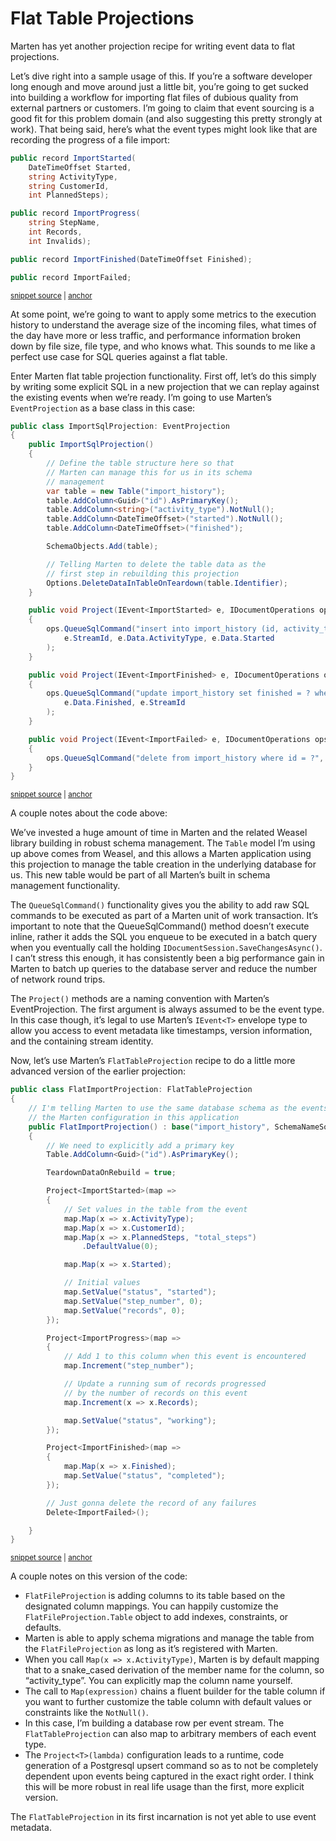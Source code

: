 # Flat Table Projections

Marten has yet another projection recipe for writing event data to flat projections. 

Let’s dive right into a sample usage of this. If you’re a software developer long enough and move around just a little bit, 
you’re going to get sucked into building a workflow for importing flat files of dubious quality from external partners or 
customers. I’m going to claim that event sourcing is a good fit for this problem domain (and 
also suggesting this pretty strongly at work). That being said, here’s what the event types might look like that are 
recording the progress of a file import:

<!-- snippet: sample_flat_table_events -->
<a id='snippet-sample_flat_table_events'></a>
```cs
public record ImportStarted(
    DateTimeOffset Started,
    string ActivityType,
    string CustomerId,
    int PlannedSteps);

public record ImportProgress(
    string StepName,
    int Records,
    int Invalids);

public record ImportFinished(DateTimeOffset Finished);

public record ImportFailed;
```
<sup><a href='https://github.com/JasperFx/marten/blob/master/src/Marten.Testing/Examples/FlatTableProjection.cs#L12-L29' title='Snippet source file'>snippet source</a> | <a href='#snippet-sample_flat_table_events' title='Start of snippet'>anchor</a></sup>
<!-- endSnippet -->

At some point, we’re going to want to apply some metrics to the execution history to understand the average size of the 
incoming files, what times of the day have more or less traffic, and performance information broken down by file size, 
file type, and who knows what. This sounds to me like a perfect use case for SQL queries against a flat table.

Enter Marten flat table projection functionality. First off, let’s do this simply by writing some explicit SQL in a 
new projection that we can replay against the existing events when we’re ready. I’m going to use Marten’s 
`EventProjection` as a base class in this case:

<!-- snippet: sample_import_sql_projection -->
<a id='snippet-sample_import_sql_projection'></a>
```cs
public class ImportSqlProjection: EventProjection
{
    public ImportSqlProjection()
    {
        // Define the table structure here so that
        // Marten can manage this for us in its schema
        // management
        var table = new Table("import_history");
        table.AddColumn<Guid>("id").AsPrimaryKey();
        table.AddColumn<string>("activity_type").NotNull();
        table.AddColumn<DateTimeOffset>("started").NotNull();
        table.AddColumn<DateTimeOffset>("finished");

        SchemaObjects.Add(table);

        // Telling Marten to delete the table data as the
        // first step in rebuilding this projection
        Options.DeleteDataInTableOnTeardown(table.Identifier);
    }

    public void Project(IEvent<ImportStarted> e, IDocumentOperations ops)
    {
        ops.QueueSqlCommand("insert into import_history (id, activity_type, started) values (?, ?, ?)",
            e.StreamId, e.Data.ActivityType, e.Data.Started
        );
    }

    public void Project(IEvent<ImportFinished> e, IDocumentOperations ops)
    {
        ops.QueueSqlCommand("update import_history set finished = ? where id = ?",
            e.Data.Finished, e.StreamId
        );
    }

    public void Project(IEvent<ImportFailed> e, IDocumentOperations ops)
    {
        ops.QueueSqlCommand("delete from import_history where id = ?", e.StreamId);
    }
}
```
<sup><a href='https://github.com/JasperFx/marten/blob/master/src/Marten.Testing/Examples/FlatTableProjection.cs#L33-L75' title='Snippet source file'>snippet source</a> | <a href='#snippet-sample_import_sql_projection' title='Start of snippet'>anchor</a></sup>
<!-- endSnippet -->

A couple notes about the code above:

We’ve invested a huge amount of time in Marten and the related Weasel library building in robust schema management. 
The `Table` model I’m using up above comes from Weasel, and this allows a Marten application using this projection 
to manage the table creation in the underlying database for us. This new table would be part of all Marten’s built in 
schema management functionality.

The `QueueSqlCommand()` functionality gives you the ability to add raw SQL commands to be executed as part of a 
Marten unit of work transaction. It’s important to note that the QueueSqlCommand() method doesn’t execute inline, 
rather it adds the SQL you enqueue to be executed in a batch query when you eventually call the holding 
`IDocumentSession.SaveChangesAsync()`. I can’t stress this enough, it has consistently been a big performance gain in 
Marten to batch up queries to the database server and reduce the number of network round trips.

The `Project()` methods are a naming convention with Marten’s EventProjection. The first argument is always 
assumed to be the event type. In this case though, it’s legal to use Marten’s `IEvent<T>` envelope type to 
allow you access to event metadata like timestamps, version information, and the containing stream identity.

Now, let’s use Marten’s `FlatTableProjection` recipe to do a little more advanced version of the earlier projection:

<!-- snippet: sample_flat_import_projection -->
<a id='snippet-sample_flat_import_projection'></a>
```cs
public class FlatImportProjection: FlatTableProjection
{
    // I'm telling Marten to use the same database schema as the events from
    // the Marten configuration in this application
    public FlatImportProjection() : base("import_history", SchemaNameSource.EventSchema)
    {
        // We need to explicitly add a primary key
        Table.AddColumn<Guid>("id").AsPrimaryKey();

        TeardownDataOnRebuild = true;

        Project<ImportStarted>(map =>
        {
            // Set values in the table from the event
            map.Map(x => x.ActivityType);
            map.Map(x => x.CustomerId);
            map.Map(x => x.PlannedSteps, "total_steps")
                .DefaultValue(0);

            map.Map(x => x.Started);

            // Initial values
            map.SetValue("status", "started");
            map.SetValue("step_number", 0);
            map.SetValue("records", 0);
        });

        Project<ImportProgress>(map =>
        {
            // Add 1 to this column when this event is encountered
            map.Increment("step_number");

            // Update a running sum of records progressed
            // by the number of records on this event
            map.Increment(x => x.Records);

            map.SetValue("status", "working");
        });

        Project<ImportFinished>(map =>
        {
            map.Map(x => x.Finished);
            map.SetValue("status", "completed");
        });

        // Just gonna delete the record of any failures
        Delete<ImportFailed>();

    }
}
```
<sup><a href='https://github.com/JasperFx/marten/blob/master/src/Marten.Testing/Examples/FlatTableProjection.cs#L88-L141' title='Snippet source file'>snippet source</a> | <a href='#snippet-sample_flat_import_projection' title='Start of snippet'>anchor</a></sup>
<!-- endSnippet -->

A couple notes on this version of the code:

* `FlatFileProjection` is adding columns to its table based on the designated column mappings. 
  You can happily customize the `FlatFileProjection.Table` object to add indexes, constraints, or defaults.
* Marten is able to apply schema migrations and manage the table from the `FlatFileProjection` as long as it’s registered with Marten.
* When you call `Map(x => x.ActivityType)`, Marten is by default mapping that to a snake_cased derivation of the member 
  name for the column, so “activity_type”. You can explicitly map the column name yourself.
* The call to `Map(expression)` chains a fluent builder for the table column if you want to further customize the table 
  column with default values or constraints like the `NotNull()`.
* In this case, I’m building a database row per event stream. The `FlatTableProjection` can also map to arbitrary 
  members of each event type.
* The `Project<T>(lambda)` configuration leads to a runtime, code generation of a Postgresql upsert command so 
  as to not be completely dependent upon events being captured in the exact right order. I think this will be more 
  robust in real life usage than the first, more explicit version.

The `FlatTableProjection` in its first incarnation is not yet able to use event metadata.
